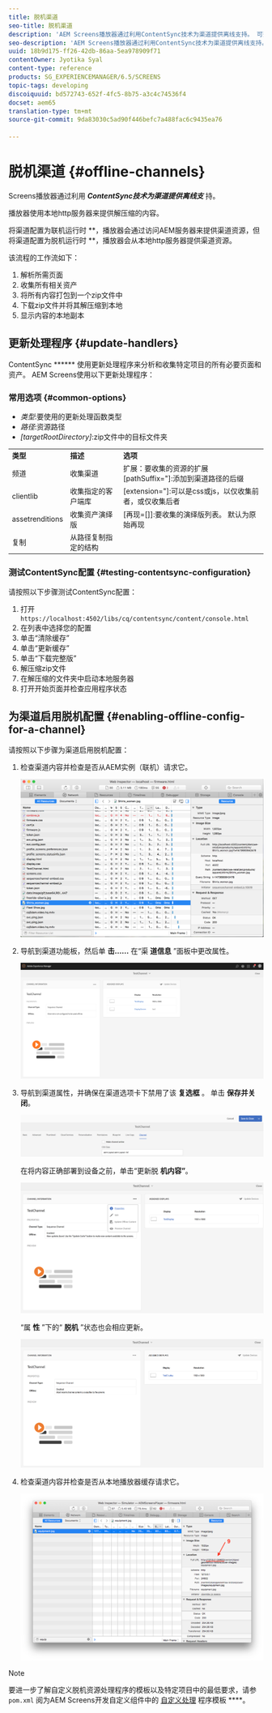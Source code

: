 ```yaml
---
title: 脱机渠道
seo-title: 脱机渠道
description: 'AEM Screens播放器通过利用ContentSync技术为渠道提供离线支持。 可查看本页以了解有关更新处理程序和为渠道启用脱机配置的更多信息。  '
seo-description: 'AEM Screens播放器通过利用ContentSync技术为渠道提供离线支持。 可查看本页以了解有关更新处理程序和为渠道启用脱机配置的更多信息。  '
uuid: 18b9d175-ff26-42db-86aa-5ea978909f71
contentOwner: Jyotika Syal
content-type: reference
products: SG_EXPERIENCEMANAGER/6.5/SCREENS
topic-tags: developing
discoiquuid: bd572743-652f-4fc5-8b75-a3c4c74536f4
docset: aem65
translation-type: tm+mt
source-git-commit: 9da83030c5ad90f446befc7a488fac6c9435ea76

---
```



# 脱机渠道 {#offline-channels}

Screens播放器通过利用 ***ContentSync技术为渠道提供离线支*** 持。

播放器使用本地http服务器来提供解压缩的内容。

将渠道配置为联机运行时 **，播放器会通过访问AEM服务器来提供渠道资源，但将渠道配置为脱机运行时 **，播放器会从本地http服务器提供渠道资源。

该流程的工作流如下：

1. 解析所需页面
1. 收集所有相关资产
1. 将所有内容打包到一个zip文件中
1. 下载zip文件并将其解压缩到本地
1. 显示内容的本地副本

## 更新处理程序 {#update-handlers}

ContentSync ****** 使用更新处理程序来分析和收集特定项目的所有必要页面和资产。 AEM Screens使用以下更新处理程序：

### 常用选项 {#common-options}

* *类型*:要使用的更新处理函数类型
* *路径*:资源路径
* *[targetRootDirectory]*:zip文件中的目标文件夹

<table>
 <tbody>
  <tr>
   <td><strong>类型</strong></td> 
   <td><strong>描述</strong></td> 
   <td><strong>选项</strong></td> 
  </tr>
  <tr>
   <td>频道</td> 
   <td>收集渠道</td> 
   <td>扩展：要收集的资源的扩展<br /> [pathSuffix="]:添加到渠道路径的后缀<br /> </td> 
  </tr>
  <tr>
   <td>clientlib</td> 
   <td>收集指定的客户端库</td> 
   <td>[extension="]:可以是css或js，以仅收集前者，或仅收集后者</td> 
  </tr>
  <tr>
   <td>assetrenditions</td> 
   <td>收集资产演绎版</td> 
   <td>[再现=[]]:要收集的演绎版列表。 默认为原始再现</td> 
  </tr>
  <tr>
   <td>复制</td> 
   <td>从路径复制指定的结构</td> 
   <td> </td> 
  </tr>
 </tbody>
</table>

### 测试ContentSync配置 {#testing-contentsync-configuration}

请按照以下步骤测试ContentSync配置：

1. 打开 `https://localhost:4502/libs/cq/contentsync/content/console.html`
1. 在列表中选择您的配置
1. 单击“清除缓存”
1. 单击“更新缓存”
1. 单击“下载完整版”
1. 解压缩zip文件
1. 在解压缩的文件夹中启动本地服务器
1. 打开开始页面并检查应用程序状态

## 为渠道启用脱机配置 {#enabling-offline-config-for-a-channel}

请按照以下步骤为渠道启用脱机配置：

1. 检查渠道内容并检查是否从AEM实例（联机）请求它。

   ![chlimage_1-24](assets/chlimage_1-24.png)

1. 导航到渠道功能板，然后单 **击……** 在“渠 **道信息** ”面板中更改属性。

   ![chlimage_1-25](assets/chlimage_1-25.png)

1. 导航到渠道属性，并确保在渠道选项卡下禁用了该 **复选框** 。 单击 **保存并关闭**。

   ![screen_shot_2017-12-19at122422pm](assets/screen_shot_2017-12-19at122422pm.png)

   在将内容正确部署到设备之前，单击“更新脱 **机内容”**。

   ![screen_shot_2017-12-19at122637pm](assets/screen_shot_2017-12-19at122637pm.png)

   “属 **性** ”下的“ **脱机** ”状态也会相应更新。

   ![screen_shot_2017-12-19at124735pm](assets/screen_shot_2017-12-19at124735pm.png)

1. 检查渠道内容并检查是否从本地播放器缓存请求它。

   ![chlimage_1-26](assets/chlimage_1-26.png)

>[!NOTE]
> 要进一步了解自定义脱机资源处理程序的模板以及特定项目中的最低要求，请参 `pom.xml` 阅为AEM Screens开发自定义组件中的 [自定义处理](/help/user-guide/developing-custom-component-tutorial-develop.md#custom-handlers) 程序模板 ****。